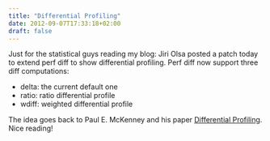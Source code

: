 ```yaml
---
title: "Differential Profiling"
date: 2012-09-07T17:33:18+02:00
draft: false
---
```


Just for the statistical guys reading my blog: Jiri Olsa posted a patch today to extend perf diff to show differential profiling. Perf diff now support three diff computations:


* delta: the current default one
* ratio: ratio differential profile
* wdiff: weighted differential profile


The idea goes back to Paul E. McKenney and his paper [Differential Profiling](http://www2.rdrop.com/users/paulmck/scalability/paper/profiling.2002.06.04.pdf). Nice reading!


